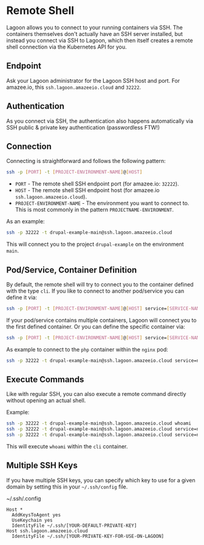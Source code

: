 # Remote Shell

Lagoon allows you to connect to your running containers via SSH. The containers themselves don't actually have an SSH server installed, but instead you connect via SSH to Lagoon, which then itself creates a remote shell connection via the Kubernetes API for you.

## Endpoint

Ask your Lagoon administrator for the Lagoon SSH host and port. For amazee.io, this `ssh.lagoon.amazeeio.cloud` and `32222`.

## Authentication

As you connect via SSH, the authentication also happens automatically via SSH public & private key authentication \(passwordless FTW!\)

## Connection

Connecting is straightforward and follows the following pattern:

```bash
ssh -p [PORT] -t [PROJECT-ENVIRONMENT-NAME]@[HOST]
```

* `PORT` - The remote shell SSH endpoint port \(for amazee.io: `32222`\).
* `HOST` - The remote shell SSH endpoint host \(for amazee.io `ssh.lagoon.amazeeio.cloud`\).
* `PROJECT-ENVIRONMENT-NAME` - The environment you want to connect to. This is most commonly in the pattern `PROJECTNAME-ENVIRONMENT`.

As an example:

```bash
ssh -p 32222 -t drupal-example-main@ssh.lagoon.amazeeio.cloud
```

This will connect you to the project `drupal-example` on the environment `main`.

## Pod/Service, Container Definition

By default, the remote shell will try to connect you to the container defined with the type `cli`. If you like to connect to another pod/service you can define it via:

```bash
ssh -p [PORT] -t [PROJECT-ENVIRONMENT-NAME]@[HOST] service=[SERVICE-NAME]
```

If your pod/service contains multiple containers, Lagoon will connect you to the first defined container. Or you can define the specific container via:

```bash
ssh -p [PORT] -t [PROJECT-ENVIRONMENT-NAME]@[HOST] service=[SERVICE-NAME] container=[CONTAINER-NAME]
```

As example to connect to the `php` container within the `nginx` pod:

```bash
ssh -p 32222 -t drupal-example-main@ssh.lagoon.amazeeio.cloud service=nginx container=php
```

## Execute Commands

Like with regular SSH, you can also execute a remote command directly without opening an actual shell.

Example:

```bash
ssh -p 32222 -t drupal-example-main@ssh.lagoon.amazeeio.cloud whoami
ssh -p 32222 -t drupal-example-main@ssh.lagoon.amazeeio.cloud service=nginx whoami
ssh -p 32222 -t drupal-example-main@ssh.lagoon.amazeeio.cloud service=nginx container=php whoami
```

This will execute `whoami` within the `cli` container.

## Multiple SSH Keys

If you have multiple SSH keys, you can specify which key to use for a given domain by setting this in your `~/.ssh/config` file.

~/.ssh/.config
```
Host *
  AddKeysToAgent yes
  UseKeychain yes
  IdentityFile ~/.ssh/[YOUR-DEFAULT-PRIVATE-KEY]
Host ssh.lagoon.amazeeio.cloud
  IdentityFile ~/.ssh/[YOUR-PRIVATE-KEY-FOR-USE-ON-LAGOON]
```

